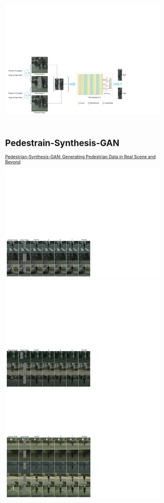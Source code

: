 <img src="imgs/D.pdf"></img>
</br></br></br>
# Pedestrain-Synthesis-GAN

<a href="https://arxiv.org/abs/1804.02047">Pedestrian-Synthesis-GAN: Generating Pedestrian Data in Real Scene and Beyond</a>

<img src="imgs/compare_3line.pdf"></img>
<img src="imgs/compare_cityscapes_1.pdf"></img>
<img src="imgs/compare_Tsinghua_1.pdf"></img>

